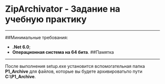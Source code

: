 # ZipArchivator - Задание на учебную практику
***
##Минимальные требования:
- **.Net 6.0**;
- **Операционная система на 64 бита**.
##Памятка
***
После выполнения setup.exe установится вспомогательная папка **P1_Archive** для файлов, которые вы будете архивироватьпо пути **C:\P1_Archive**.

